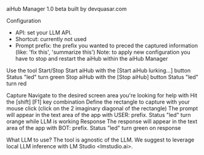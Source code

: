 aiHub Manager 1.0 beta
built by devquasar.com

Configuration 
- API: set your LLM API.
- Shortcut: currently not used
- Prompt prefix: the prefix you wanted to preced the captured information (like: 'fix this', 'summarize this')
Note: to apply new configuration you have to stop and restart the aiHub within the aiHub Manager

Use the tool
  Start/Stop
    Start aiHub with the [Start aiHub lurking...] button
        Status "led" turn green
    Stop aiHub with the [Stop aiHub] button
        Status "led" turn red

  Capture
    Navigate to the desired screen area you're looking for help with
    Hit the [shift] [F1] key combination
    Define the rectangle to capture with your mouse click (click on the 2 imaginary diagonal of the rectangle)
    The prompt will appear in the text area of the app with USER: prefix.
    Status "led" turn orange while LLM is working
  Response
    The response will appear in the text area of the app with BOT: prefix.
    Status "led" turn green on response

What LLM to use?
The tool is agnostic of the LLM. We suggest to leverage local LLM inference with LM Studio <lmstudio.ai>. 
